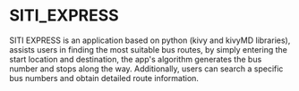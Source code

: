 # SITI_EXPRESS
SITI EXPRESS is an application based on python (kivy and kivyMD libraries), assists users in finding the most suitable bus routes, by simply entering the start location and destination, the app's algorithm generates the bus number and stops along the way. Additionally, users can search a specific bus numbers and obtain detailed route information.
